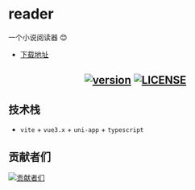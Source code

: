 # reader

一个小说阅读器 😊

- [下载地址](https://github.com/biaov/reader/releases)

<h2 align="center">
  <a href="https://github.com/biaov/reader/releases"><img src="https://shields.io/github/v/release/biaov/reader.svg?logo=github&label=version" alt="version" /></a>
  <a href="https://github.com/biaov/wordpress/blob/main/LICENSE"><img src="https://img.shields.io/github/license/biaov/wordpress.svg" alt="LICENSE" /></a>
</h2>

## 技术栈

- `vite` + `vue3.x` + `uni-app` + `typescript`

## 贡献者们

[![贡献者们](https://contrib.rocks/image?repo=biaov/wordpress)](https://github.com/biaov/wordpress/graphs/contributors)
